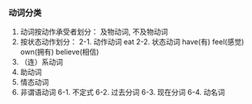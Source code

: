 ### 动词分类
1. 动词按动作承受者划分： 及物动词, 不及物动词
2. 按状态动作划分：
   2-1. 动作动词  eat 
   2-2. 状态动词  have(有) feel(感觉) own(拥有) believe(相信)
3. （连）系动词
4. 助动词
5. 情态动词
6. 非谓语动词
   6-1. 不定式
   6-2. 过去分词
   6-3. 现在分词
   6-4. 动名词
